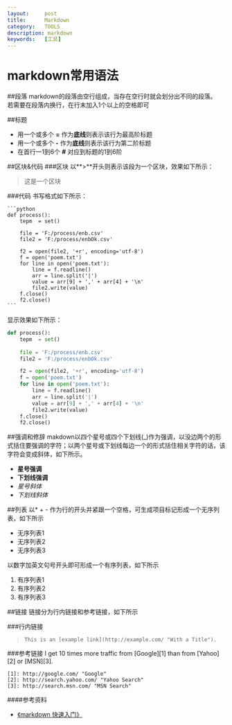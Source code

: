 ```yaml
---
layout:     post
title:      Markdown
category:   TOOLS
description: markdown
keywords:   [工具]
---
```

markdown常用语法
===

##段落
markdown的段落由空行组成，当存在空行时就会划分出不同的段落。  
若需要在段落内换行，在行末加入1个以上的空格即可

##标题
- 用一个或多个 **=** 作为**底线**则表示该行为最高阶标题
- 用一个或多个 **-** 作为**底线**则表示该行为第二阶标题
- 在首行一1到6个 **#** 对应到标题的1到6阶

##区块&代码
###区块
以**>**开头则表示该段为一个区块，效果如下所示：
>这是一个区块

###代码 
书写格式如下所示： 
   
	```python
	def process():
	    tepm  = set()
	    
	    file = 'F:/process/enb.csv'
	    file2 = 'F:/process/enbOk.csv'
	
	    f2 = open(file2, '+r', encoding='utf-8')
	    f = open('poem.txt')
	    for line in open('poem.txt'):
	        line = f.readline()
	        arr = line.split('|')
	        value = arr[9] + ',' + arr[4] + '\n'
	        file2.write(value)
	    f.close()
	    f2.close()
	```

显示效果如下所示：
```python
def process():
    tepm  = set()
    
    file = 'F:/process/enb.csv'
    file2 = 'F:/process/enbOk.csv'

    f2 = open(file2, '+r', encoding='utf-8')
    f = open('poem.txt')
    for line in open('poem.txt'):
        line = f.readline()
        arr = line.split('|')
        value = arr[9] + ',' + arr[4] + '\n'
        file2.write(value)
    f.close()
    f2.close()
```



##强调和修辞
makdown以四个星号或四个下划线(_)作为强调，以没边两个的形式括住要强调的字符；以两个星号或下划线每边一个的形式括住相关字符的话，该字符会变成斜体，如下所示。

- **星号强调**  
- __下划线强调__ 
- *星号斜体*
- _下划线斜体_

##列表
以* + - 作为行的开头并紧跟一个空格，可生成项目标记形成一个无序列表，如下所示

- 无序列表1
- 无序列表2
- 无序列表3

以数字加英文句号开头即可形成一个有序列表，如下所示

1. 有序列表1
2. 有序列表2
3. 有序列表3

##链接
链接分为行内链接和参考链接，如下所示

###行内链接
>```This is an [example link](http://example.com/ "With a Title").```

###参考链接
	I get 10 times more traffic from [Google][1] than from
	[Yahoo][2] or [MSN][3].    
	
	[1]: http://google.com/ "Google"
	[2]: http://search.yahoo.com/ "Yahoo Search"
	[3]: http://search.msn.com/ "MSN Search"





####参考资料
- [《markdown 快速入门》](http://www.ezlippi.com/blog/2014/07/markdown-basics.html)